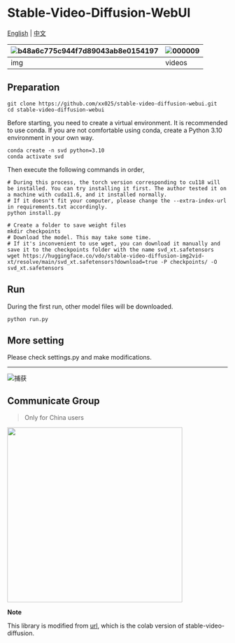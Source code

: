 # Stable-Video-Diffusion-WebUI


[English](README.md) | [中文](README_zh.md)






|![b48a6c775c944f7d89043ab8e0154197](https://github.com/xx025/stable-video-diffusion-webui/assets/71559822/0fa07557-10b8-4e64-b287-13d246170fc9) | ![000009](https://github.com/xx025/stable-video-diffusion-webui/assets/71559822/7984eb26-ae83-4f22-8e71-5cda2e8be708)|
|---------------------------------|----------------------------------|
| img                     | videos                      |



## Preparation

```shell
git clone https://github.com/xx025/stable-video-diffusion-webui.git
cd stable-video-diffusion-webui
```

Before starting, you need to create a virtual environment. It is recommended to use conda. If you are not comfortable using conda, create a Python 3.10 environment in your own way.

```shell
conda create -n svd python=3.10 
conda activate svd
```

Then execute the following commands in order,

```shell
# During this process, the torch version corresponding to cu118 will be installed. You can try installing it first. The author tested it on a machine with cuda11.6, and it installed normally. 
# If it doesn't fit your computer, please change the --extra-index-url in requirements.txt accordingly.
python install.py

# Create a folder to save weight files
mkdir checkpoints 
# Download the model. This may take some time.
# If it's inconvenient to use wget, you can download it manually and save it to the checkpoints folder with the name svd_xt.safetensors
wget https://huggingface.co/vdo/stable-video-diffusion-img2vid-xt/resolve/main/svd_xt.safetensors?download=true -P checkpoints/ -O svd_xt.safetensors
```

## Run

During the first run, other model files will be downloaded.

```shell
python run.py
```

## More setting

Please check settings.py and make modifications.

---

![捕获](https://github.com/xx025/stable-video-diffusion-webui/assets/71559822/01750957-a9b4-4d28-9938-578336c2fa90)


## Communicate Group

> Only for China users

<img src="https://github.com/xx025/stable-video-diffusion-webui/assets/71559822/2608e9c2-c641-4932-9244-90eec2e9d8f5" width = "400" />

**Note**

This library is modified from [url](https://github.com/mkshing/notebooks/blob/main/stable_video_diffusion_img2vid.ipynb), which is the colab version of stable-video-diffusion.
